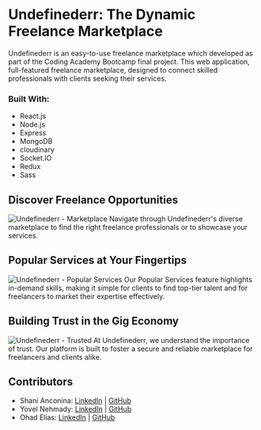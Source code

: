 # Undefinederr: The Dynamic Freelance Marketplace

Undefinederr is an easy-to-use freelance marketplace which developed as part of the Coding Academy Bootcamp final project.
This web application, full-featured freelance marketplace, designed to connect skilled professionals with clients seeking their services.

### Built With:
- React.js
- Node.js
- Express
- MongoDB
- cloudinary
- Socket.IO
- Redux
- Sass

## Discover Freelance Opportunities
![Undefinederr - Marketplace](https://user-images.githubusercontent.com/yourGithubProfile/yourImage.jpg)
Navigate through Undefinederr's diverse marketplace to find the right freelance professionals or to showcase your services.

## Popular Services at Your Fingertips
![Undefinederr - Popular Services](https://user-images.githubusercontent.com/yourGithubProfile/yourImage2.jpg)
Our Popular Services feature highlights in-demand skills, making it simple for clients to find top-tier talent and for freelancers to market their expertise effectively.

## Building Trust in the Gig Economy
![Undefinederr - Trusted](https://user-images.githubusercontent.com/yourGithubProfile/yourImage4.jpg)
At Undefinederr, we understand the importance of trust. Our platform is built to foster a secure and reliable marketplace for freelancers and clients alike.

## Contributors
- Shani Anconina: [LinkedIn](https://www.linkedin.com/in/shani-anconina/) | [GitHub](https://github.com/ShaniAnconina)
- Yovel Nehmady: [LinkedIn](https://www.linkedin.com/in/yovel-nehmady/) | [GitHub](https://github.com/YovelNehmady)
- Ohad Elias: [LinkedIn](https://www.linkedin.com/in/ohad-elias-7373a1140/) | [GitHub](https://github.com/Eliasi1)
